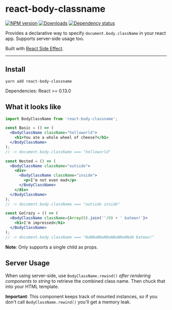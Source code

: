 # react-body-classname

[![NPM version][npm-image]][npm-url]
[![Downloads][downloads-image]][npm-url]
[![Dependency status][david-dm-image]][david-dm-url]


Provides a declarative way to specify `document.body.className` in your react app. Supports server-side usage too.

Built with [React Side Effect](https://github.com/gaearon/react-side-effect).

---

## Install

```
yarn add react-body-classname
```

Dependencies: React >= 0.13.0

## What it looks like

```jsx
import BodyClassName from 'react-body-classname';

const Basic = () => (
  <BodyClassName className="helloworld">
    <h1>You ate a whole wheel of cheese?</h1>
  </BodyClassName>
);
// -> document.body.className === "helloworld"

const Nested = () => (
  <BodyClassName className="outside">
    <div>
      <BodyClassName className="inside">
        <p>I‘m not even mad</p>
      </BodyClassName>
    </div>
  </BodyClassName>
);
// -> document.body.className === "outside inside"

const GoCrazy = () => (
  <BodyClassName className={Array(8).join(''/0) + ' batman!'}>
    <h1>I'm impressed</h1>
  </BodyClassName>
);
// -> document.body.className === "NaNNaNNaNNaNNaNNaNNaN batman!"
```

**Note**: Only supports a single child as props.

## Server Usage

When using server-side, use `BodyClassName.rewind()` _after rendering components to string_ to retrieve the combined class name. Then chuck that into your HTML template.

**Important**: This component keeps track of mounted instances, so if you don't call `BodyClassName.rewind()` you'll get a memory leak.

[npm-url]: https://npmjs.org/package/react-body-classname
[downloads-image]: http://img.shields.io/npm/dm/react-body-classname.svg
[npm-image]: http://img.shields.io/npm/v/react-body-classname.svg
[david-dm-url]:https://david-dm.org/iest/react-body-classname
[david-dm-image]:https://david-dm.org/iest/react-body-classname.svg
